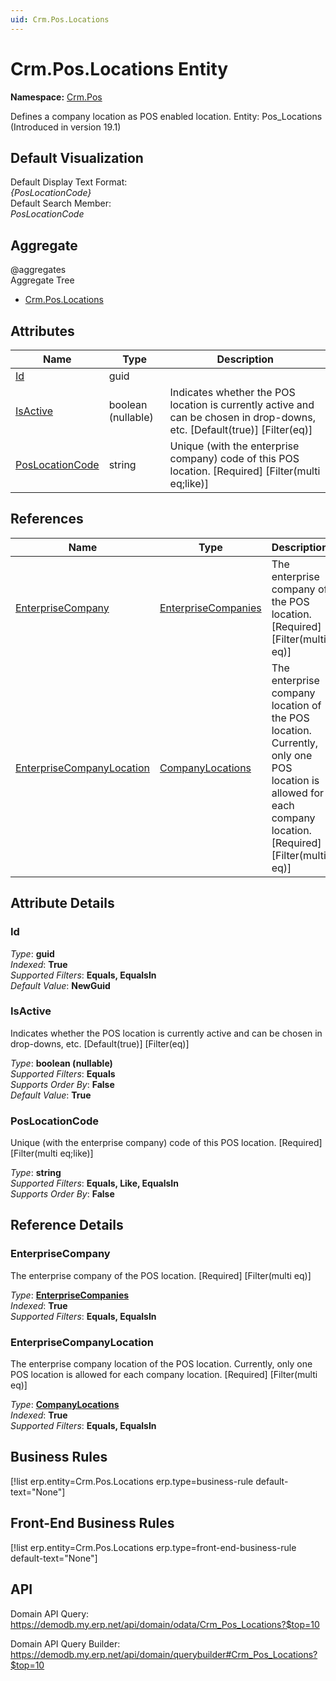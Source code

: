 ```yaml
---
uid: Crm.Pos.Locations
---
```

# Crm.Pos.Locations Entity

**Namespace:** [Crm.Pos](Crm.Pos.md)  

Defines a company location as POS enabled location. Entity: Pos_Locations (Introduced in version 19.1)

## Default Visualization
Default Display Text Format:  
_{PosLocationCode}_  
Default Search Member:  
_PosLocationCode_  

## Aggregate
  @aggregates  
Aggregate Tree  
* [Crm.Pos.Locations](Crm.Pos.Locations.md)  

## Attributes

| Name | Type | Description |
| ---- | ---- | --- |
| [Id](Crm.Pos.Locations.md#id) | guid |  
| [IsActive](Crm.Pos.Locations.md#isactive) | boolean (nullable) | Indicates whether the POS location is currently active and can be chosen in drop-downs, etc. [Default(true)] [Filter(eq)] 
| [PosLocationCode](Crm.Pos.Locations.md#poslocationcode) | string | Unique (with the enterprise company) code of this POS location. [Required] [Filter(multi eq;like)] 

## References

| Name | Type | Description |
| ---- | ---- | --- |
| [EnterpriseCompany](Crm.Pos.Locations.md#enterprisecompany) | [EnterpriseCompanies](General.EnterpriseCompanies.md) | The enterprise company of the POS location. [Required] [Filter(multi eq)] |
| [EnterpriseCompanyLocation](Crm.Pos.Locations.md#enterprisecompanylocation) | [CompanyLocations](General.Contacts.CompanyLocations.md) | The enterprise company location of the POS location. Currently, only one POS location is allowed for each company location. [Required] [Filter(multi eq)] |


## Attribute Details

### Id

_Type_: **guid**  
_Indexed_: **True**  
_Supported Filters_: **Equals, EqualsIn**  
_Default Value_: **NewGuid**  

### IsActive

Indicates whether the POS location is currently active and can be chosen in drop-downs, etc. [Default(true)] [Filter(eq)]

_Type_: **boolean (nullable)**  
_Supported Filters_: **Equals**  
_Supports Order By_: **False**  
_Default Value_: **True**  

### PosLocationCode

Unique (with the enterprise company) code of this POS location. [Required] [Filter(multi eq;like)]

_Type_: **string**  
_Supported Filters_: **Equals, Like, EqualsIn**  
_Supports Order By_: **False**  


## Reference Details

### EnterpriseCompany

The enterprise company of the POS location. [Required] [Filter(multi eq)]

_Type_: **[EnterpriseCompanies](General.EnterpriseCompanies.md)**  
_Indexed_: **True**  
_Supported Filters_: **Equals, EqualsIn**  

### EnterpriseCompanyLocation

The enterprise company location of the POS location. Currently, only one POS location is allowed for each company location. [Required] [Filter(multi eq)]

_Type_: **[CompanyLocations](General.Contacts.CompanyLocations.md)**  
_Indexed_: **True**  
_Supported Filters_: **Equals, EqualsIn**  



## Business Rules

[!list erp.entity=Crm.Pos.Locations erp.type=business-rule default-text="None"]

## Front-End Business Rules

[!list erp.entity=Crm.Pos.Locations erp.type=front-end-business-rule default-text="None"]

## API

Domain API Query:
<https://demodb.my.erp.net/api/domain/odata/Crm_Pos_Locations?$top=10>

Domain API Query Builder:
<https://demodb.my.erp.net/api/domain/querybuilder#Crm_Pos_Locations?$top=10>

